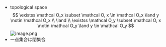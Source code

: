 - topological space
$$
 \existss \mathcal O_x \subset \mathcal O, x \in \mathcal O_x \land y \notin \mathcal O_x
\\ \land \\
 \existss \mathcal O_y \subset \mathcal O, x \notin \mathcal O_y \land y \in \mathcal O_y
$$
![image.png](image%208.png)
- 一点集合は閉集合